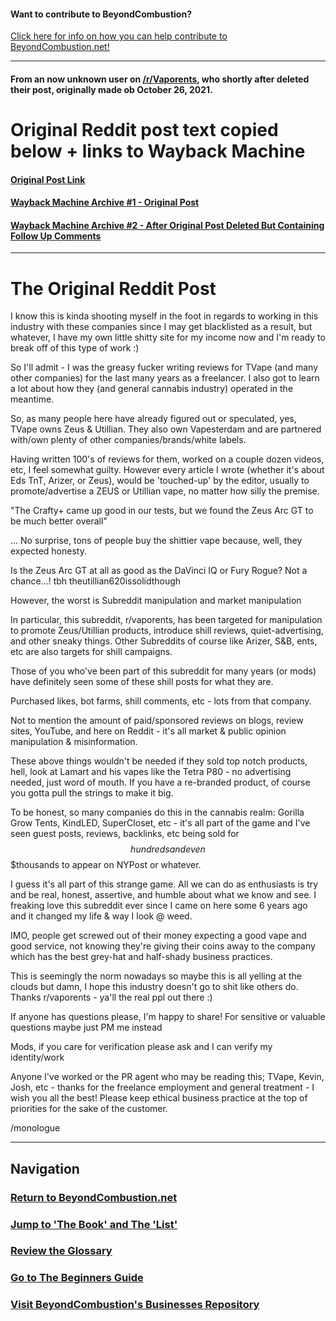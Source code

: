 #### Want to contribute to BeyondCombustion?

[Click here for info on how you can help contribute to BeyondCombustion.net!](https://BeyondCombustion.net/How-To-Contribute/)

---

#### From an now unknown user on [/r/Vaporents](https://reddit.com/r/vaporents), who shortly after deleted their post, originally made ob October 26, 2021.

# Original Reddit post text copied below + links to Wayback Machine

#### [Original Post Link](https://www.reddit.com/r/vaporents/comments/qgenyx/the_truth_about_utillian_zeus_and_tvape/)

#### [Wayback Machine Archive #1 - Original Post](https://web.archive.org/web/20211026195521/https://www.reddit.com/r/vaporents/comments/qgenyx/the_truth_about_utillian_zeus_and_tvape/)

#### [Wayback Machine Archive #2 - After Original Post Deleted But Containing Follow Up Comments](https://web.archive.org/web/20220128205547/https://www.reddit.com/r/vaporents/comments/qgenyx/the_truth_about_utillian_zeus_and_tvape/)

---

# The Original Reddit Post

I know this is kinda shooting myself in the foot in regards to working in this industry with these companies since I may get blacklisted as a result, but whatever, I have my own little shitty site for my income now and I'm ready to break off of this type of work :)

So I'll admit - I was the greasy fucker writing reviews for TVape (and many other companies) for the last many years as a freelancer. I also got to learn a lot about how they (and general cannabis industry) operated in the meantime.

So, as many people here have already figured out or speculated, yes, TVape owns Zeus & Utillian. They also own Vapesterdam and are partnered with/own plenty of other companies/brands/white labels.

Having written 100's of reviews for them, worked on a couple dozen videos, etc, I feel somewhat guilty. However every article I wrote (whether it's about Eds TnT, Arizer, or Zeus), would be 'touched-up' by the editor, usually to promote/advertise a ZEUS or Utillian vape, no matter how silly the premise.

"The Crafty+ came up good in our tests, but we found the Zeus Arc GT to be much better overall"

... No surprise, tons of people buy the shittier vape because, well, they expected honesty.

Is the Zeus Arc GT at all as good as the DaVinci IQ or Fury Rogue? Not a chance...! tbh theutillian620issolidthough

However, the worst is Subreddit manipulation and market manipulation

In particular, this subreddit, r/vaporents, has been targeted for manipulation to promote Zeus/Utillian products, introduce shill reviews, quiet-advertising, and other sneaky things. Other Subreddits of course like Arizer, S&B, ents, etc are also targets for shill campaigns.

Those of you who've been part of this subreddit for many years (or mods) have definitely seen some of these shill posts for what they are.

Purchased likes, bot farms, shill comments, etc - lots from that company.

Not to mention the amount of paid/sponsored reviews on blogs, review sites, YouTube, and here on Reddit - it's all market & public opinion manipulation & misinformation.

These above things wouldn't be needed if they sold top notch products, hell, look at Lamart and his vapes like the Tetra P80 - no advertising needed, just word of mouth. If you have a re-branded product, of course you gotta pull the strings to make it big.

To be honest, so many companies do this in the cannabis realm: Gorilla Grow Tents, KindLED, SuperCloset, etc - it's all part of the game and I've seen guest posts, reviews, backlinks, etc being sold for $$hundreds and even $$$thousands to appear on NYPost or whatever.

I guess it's all part of this strange game. All we can do as enthusiasts is try and be real, honest, assertive, and humble about what we know and see. I freaking love this subreddit ever since I came on here some 6 years ago and it changed my life & way I look @ weed.

IMO, people get screwed out of their money expecting a good vape and good service, not knowing they're giving their coins away to the company which has the best grey-hat and half-shady business practices.

This is seemingly the norm nowadays so maybe this is all yelling at the clouds but damn, I hope this industry doesn't go to shit like others do. Thanks r/vaporents - ya'll the real ppl out there :)

If anyone has questions please, I'm happy to share! For sensitive or valuable questions maybe just PM me instead

Mods, if you care for verification please ask and I can verify my identity/work

Anyone I've worked or the PR agent who may be reading this; TVape, Kevin, Josh, etc - thanks for the freelance employment and general treatment - I wish you all the best! Please keep ethical business practice at the top of priorities for the sake of the customer.

/monologue

---

## Navigation

### [Return to BeyondCombustion.net](https://www.beyondcombustion.net/)

### [Jump to 'The Book' and The 'List'](https://www.beyondcombustion.net/The-Book-fka-The-Consensus/)

### [Review the Glossary](https://BeyondCombustion.net/Glossary/)

### [Go to The Beginners Guide](https://BeyondCombustion.net/Beginners-Start-Here/)

### [Visit BeyondCombustion's Businesses Repository](https://BeyondCombustion.net/Businesses/)
